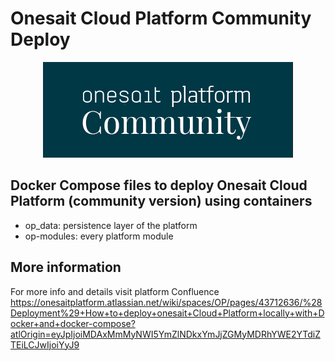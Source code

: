 # Onesait Cloud Platform Community Deploy

<p align="center">
  <a src='https://www.onesaitplatform.com/'>
    <img src='resources/images/onesait-platform-logo-small.png'/>
  </a>
</p>

## Docker Compose files to deploy Onesait Cloud Platform (community version) using containers

- op_data: persistence layer of the platform
- op-modules: every platform module

## More information
For more info and details visit platform Confluence https://onesaitplatform.atlassian.net/wiki/spaces/OP/pages/43712636/%28Deployment%29+How+to+deploy+onesait+Cloud+Platform+locally+with+Docker+and+docker-compose?atlOrigin=eyJpIjoiMDAxMmMyNWI5YmZlNDkxYmJjZGMyMDRhYWE2YTdiZTEiLCJwIjoiYyJ9
